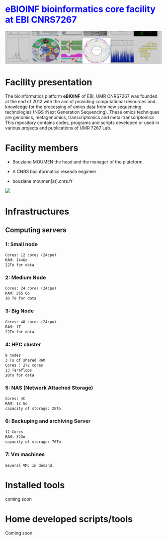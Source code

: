 # <span style="color:blue">eBIOINF bioinformatics core facility at EBI CNRS7267</span>

![](https://github.com/UMR-CNRS-7267/.github/blob/main/profile/LOGO.jpg)

# Facility presentation 

The bioinformatics platform **eBIOINF** of EBI, UMR CNRS7267 was founded at the end of 2012 with the aim of providing computational resources and knowledge  for the processing of omics data from new sequencing technologies (NGS :Next Generation Sequencing).
These omics techniques are genomics, metagenomics, transcriptomics and meta-transcriptomics
This repository contains codes, programs and scripts developed or used in various projects and publications of UMR 7267 Lab.

# Facility members 

* Bouziane MOUMEN the head  and the manager of the plateform. 

* A CNRS bioinformatics reseach engineer 

* bouziane.moumen[at].cnrs.fr 

![](https://www.cnrs.fr/themes/custom/cnrs/logo.svg)

# Infrastructures
## Computing servers
### 1: Small node 
    Cores: 12 cores (24cpu)
    RAM: 144Go
    22To for data
    
### 2: Medium Node
    Cores: 24 cores (24cpu)
    RAM: 265 Go
    10 To for data
### 3: Big Node
    Cores: 40 cores (24cpu)
    RAM: 1T
    22To for data
    
### 4: HPC cluster
    8 nodes
    3 To of shared RAM
    Cores : 272 cores
    13 Teraflops
    20To for data 

### 5: NAS (Network Attached Storage) 
    Cores: 4C
    RAM: 12 Go
    capacity of storage: 28To
    
### 6: Backuping and archiving Server
    12 Cores
    RAM: 32Go
    capacity of storage: 70To
### 7: Vm machines
    Several VM: In demand. 
    
# Installed tools
coming soon

# Home developed scripts/tools 
Coming soon









